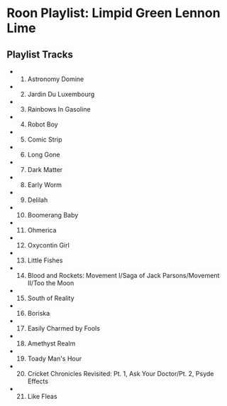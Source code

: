 # Roon Playlist: Limpid Green Lennon Lime

## Playlist Tracks


- 1. Astronomy Domine
- 2. Jardin Du Luxembourg
- 3. Rainbows In Gasoline
- 4. Robot Boy
- 5. Comic Strip
- 6. Long Gone
- 7. Dark Matter
- 8. Early Worm
- 9. Delilah
- 10. Boomerang Baby
- 11. Ohmerica
- 12. Oxycontin Girl
- 13. Little Fishes
- 14. Blood and Rockets: Movement I/Saga of Jack Parsons/Movement II/Too the Moon
- 15. South of Reality
- 16. Boriska
- 17. Easily Charmed by Fools
- 18. Amethyst Realm
- 19. Toady Man's Hour
- 20. Cricket Chronicles Revisited: Pt. 1, Ask Your Doctor/Pt. 2, Psyde Effects
- 21. Like Fleas

